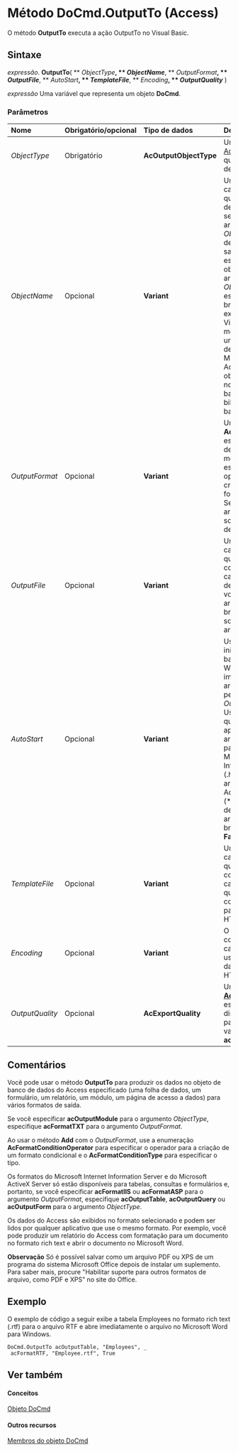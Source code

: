 
# Método DoCmd.OutputTo (Access)

O método  **OutputTo** executa a ação OutputTo no Visual Basic.


## Sintaxe

 _expressão_. **OutputTo**( ** _ObjectType_**, ** _ObjectName_**, ** _OutputFormat_**, ** _OutputFile_**, ** _AutoStart_**, ** _TemplateFile_**, ** _Encoding_**, ** _OutputQuality_** )

 _expressão_ Uma variável que representa um objeto **DoCmd**.


### Parâmetros



|**Nome**|**Obrigatório/opcional**|**Tipo de dados**|**Descrição**|
|:-----|:-----|:-----|:-----|
| _ObjectType_|Obrigatório|**AcOutputObjectType**|Uma constante [AcOutputObjectType](07352409-f01a-84d0-495d-87c318223e5c.md) que especifica o tipo de objeto de saída.|
| _ObjectName_|Opcional|**Variant**|Uma expressão de cadeia de caracteres que é o nome válido de um objeto do tipo selecionado com o argumento  _ObjectType_. Se desejar ter como saída o objeto ativo, especifique o tipo de objeto para o argumento  _ObjectType_ e deixe esse argumento em branco. Se você executar o código do Visual Basic com o método **OutputTo** em um banco de dados de biblioteca, o Microsoft Office Access procurará o objeto com esse nome, primeiro no banco de dados da biblioteca, depois no banco de dados atual.|
| _OutputFormat_|Opcional|**Variant**|Uma constante  **AcFormat** que especifica o formato de saída. Use o método **Add** para especificar o operador para a criação de um formato condicional. Se você omitir esse argumento, o Access solicitará o formato de saída.|
| _OutputFile_|Opcional|**Variant**|Uma expressão de cadeia de caracteres que é o nome completo, incluindo o caminho do arquivo de saída ao objeto. Se você deixar esse argumento em branco, o Access solicitará um nome de arquivo de saída.|
| _AutoStart_|Opcional|**Variant**|Use  **True** (?1) para iniciar o aplicativo baseado no Microsoft Windows apropriados imediatamente, com o arquivo especificado pelo argumento _OutputFile_ carregado. Use **False** (0) se não quiser iniciar o aplicativo. Este argumento é ignorado para os arquivos do Microsoft Internet Information Server (.htx, .idc) e os arquivos do Microsoft ActiveX Server (*.asp). Se você deixar esse argumento em branco, o padrão ( **False** ) será suposto.|
| _TemplateFile_|Opcional|**Variant**|Uma expressão de cadeia de caracteres que é o nome completo, incluindo o caminho do arquivo que você deseja usar como um modelo para um arquivo HTML, HTX ou ASP.|
| _Encoding_|Opcional|**Variant**|O tipo de formato de codificação de caractere desejado usado para produzir dados de texto ou HTML.|
| _OutputQuality_|Opcional|**AcExportQuality**|Uma constante  **[AcExportQuality](7b7f427e-4690-9689-d428-ed469cec920a.md)** que especifica o tipo de dispositivo de saída para otimização. O valor padrão é **acExportQualityPrint**.|

## Comentários

Você pode usar o método  **OutputTo** para produzir os dados no objeto de banco de dados do Access especificado (uma folha de dados, um formulário, um relatório, um módulo, um página de acesso a dados) para vários formatos de saída.

Se você especificar  **acOutputModule** para o argumento _ObjectType_, especifique  **acFormatTXT** para o argumento _OutputFormat_. 

Ao usar o método  **Add** com o _OutputFormat_, use a enumeração **AcFormatConditionOperator** para especificar o operador para a criação de um formato condicional e o **AcFormatConditionType** para especificar o tipo.

Os formatos do Microsoft Internet Information Server e do Microsoft ActiveX Server só estão disponíveis para tabelas, consultas e formulários e, portanto, se você especificar  **acFormatIIS** ou **acFormatASP** para o argumento _OutputFormat_, especifique  **acOutputTable**, **acOutputQuery** ou **acOutputForm** para o argumento _ObjectType_.

Os dados do Access são exibidos no formato selecionado e podem ser lidos por qualquer aplicativo que use o mesmo formato. Por exemplo, você pode produzir um relatório do Access com formatação para um documento no formato rich text e abrir o documento no Microsoft Word.


 **Observação**  Só é possível salvar como um arquivo PDF ou XPS de um programa do sistema Microsoft Office depois de instalar um suplemento. Para saber mais, procure "Habilitar suporte para outros formatos de arquivo, como PDF e XPS" no site do Office.


## Exemplo

O exemplo de código a seguir exibe a tabela Employees no formato rich text (.rtf) para o arquivo RTF e abre imediatamente o arquivo no Microsoft Word para Windows.


```
DoCmd.OutputTo acOutputTable, "Employees", _ 
 acFormatRTF, "Employee.rtf", True
```


## Ver também


#### Conceitos


[Objeto DoCmd](3ce44cca-9979-0a1e-9787-079a52ce528f.md)
#### Outros recursos


[Membros do objeto DoCmd](3e7ade9e-86e4-0751-188b-5d31c9101651.md)